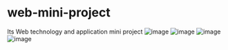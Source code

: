 # web-mini-project
Its Web technology and application  mini project 
 ![image](https://user-images.githubusercontent.com/82384249/232288472-3b333200-137e-45f5-abbd-113df2b9edaa.png)
![image](https://user-images.githubusercontent.com/82384249/232288481-d2fa6fd4-76fa-4c39-bf3b-d0368add3f43.png)
![image](https://user-images.githubusercontent.com/82384249/232288487-a8608490-69f4-4cff-988a-93a7f3151bd7.png)
![image](https://user-images.githubusercontent.com/82384249/232288489-9153ff1c-cb15-4ef1-bd54-7672e9926765.png)
